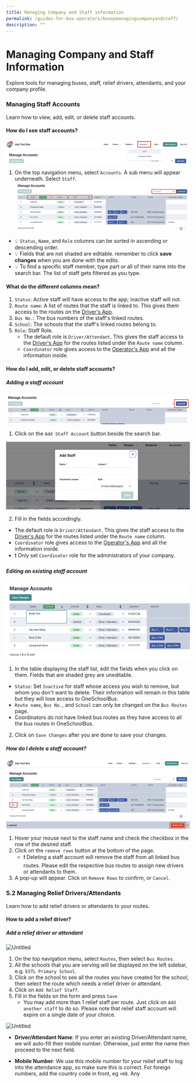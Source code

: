 ```yaml
---
title: Managing Company and Staff information
permalink: /guides-for-bus-operators/busopmanagingcompanyandstaff/
description: ""
---
```

# Managing Company and Staff Information

Explore tools for managing buses, staff, relief drivers, attendants, and your company profile.

### Managing Staff Accounts
Learn how to view, add, edit, or delete staff accounts.

#### How do I see staff accounts?

![](/images/Operator/bus%20op%20staff%20accounts.png)

1. On the top navigation menu, select `Accounts`. A sub menu will appear underneath. Select `Staff`. 
![](/images/Operator/bus%20ops%20staff%20list%20page.png)
    
- 💡 `Status`, `Name`, and `Role` columns can be sorted in ascending or descending order.
- 💡 Fields that are not shaded are editable. remember to click **save changes** when you are done with the edits.
- 💡 To find a specific staff member, type part or all of their name into the search bar. The list of staff gets filtered as you type.
    
#### What do the different columns mean?

1. `Status`: Active staff will have access to the app; inactive staff will not.
2. `Route name`: A list of routes that the staff is linked to. This gives them access to the routes on the [Driver's App](https://go.gov.sg/osb-driver).
3. `Bus No.`: The bus numbers of the staff's linked routes.
4. `School`: The schools that the staff's linked routes belong to.
5. `Role`: Staff Role.
    - The default role is `Driver/Attendant`. This gives the staff access to the [Driver's App](https://go.gov.sg/osb-driver) for the routes listed under the `Route name` column.
    - `Coordinator` role gives access to the [Operator's App](https://go.gov.sg/osb) and all the information inside.

#### How do I add, edit, or delete staff accounts?

##### Adding a staff account

![](/images/Operator/bus%20ops%20add%20staff%20button.png)

1. Click on the `Add Staff Account` button beside the search bar. 

![](/images/Operator/bus%20ops%20add%20staff%20modal.png)

2. Fill in the fields accordingly.
- The default role is `Driver/Attendant`. This gives the staff access to the [Driver's App](https://go.gov.sg/osb-driver) for the routes listed under the `Route name` column.
- `Coordinator` role gives access to the [Operator's App](https://go.gov.sg/osb) and all the information inside.
- ❗ Only set `Coordinator` role for the administrators of your company.

##### Editing an existing staff account

![](/images/Operator/bus%20ops%20staff%20editable%20fields.png)

1. In the table displaying the staff list, edit the fields when you click on them. Fields that are shaded grey are uneditable.
- `Status`: Set `Inactive` for staff whose access you wish to remove, but whom you don't want to delete. Their information will remain in this table but they will lose access to OneSchoolBus.
- `Route name`, `Bus No.`, and `School` can only be changed on the `Bus Routes` page. 
- Coordinators do not have linked bus routes as they have access to all the bus routes in OneSchoolBus.
2. Click on `Save Changes` after you are done to save your changes.



##### How do I delete a staff account?
![](/images/Operator/bus%20ops%20delete%20staff.png)
1. Hover your mouse next to the staff name and check the checkbox in the row of the desired staff.
2. Click on the `remove rows` button at the bottom of the page.
    - ❗ Deleting a staff account will remove the staff from all linked bus routes. Please edit the respective bus routes to assign new drivers or attendants to them. 
3. A pop-up will appear. Click on `Remove Rows` to confirm, or `Cancel`.

### 5.2 Managing Relief Drivers/Attendants
Learn how to add relief drivers or attendants to your routes.

#### How to add a relief driver?

##### Add a relief driver or attendant

![Untitled](https://s3-us-west-2.amazonaws.com/secure.notion-static.com/ee83e150-9ba4-417b-b24b-3c9112993ae8/Untitled.png)

1. On the top navigation menu, select `Routes`, then select `Bus Routes`. 
2. All the schools that you are serving will be displayed on the left sidebar, e.g. `ESTL Primary School`.
3. Click on the school to see all the routes you have created for the school, then select the route which needs a relief driver or attendant.  
4. Click on `Add Relief Staff`.
5. Fill in the fields on the form and press `Save`
    - You may add more than 1 relief staff per route. Just click on `Add another staff` to do so. Please note that relief staff account will expire on a single date of your choice.

![Untitled](https://s3-us-west-2.amazonaws.com/secure.notion-static.com/9bc362ce-42e9-45dd-b065-a275c7b5d6c3/Untitled.png)

- **Driver/Attendant Name**: If you enter an existing Driver/Attendant name, we will auto-fill their mobile number. Otherwise, just enter the name then proceed to the next field. 

- **Mobile Number**: We use this mobile number for your relief staff to log into the attendance app, so make sure this is correct. For foreign numbers, add the country code in front, eg `+60`. Any